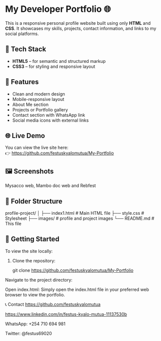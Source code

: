 # My Developer Portfolio 🌐

This is a responsive personal profile website built using only **HTML** and **CSS**. It showcases my skills, projects, contact information, and links to my social platforms.

## 🔧 Tech Stack

- **HTML5** – for semantic and structured markup
- **CSS3** – for styling and responsive layout

## 📂 Features

- Clean and modern design
- Mobile-responsive layout
- About Me section
- Projects or Portfolio gallery
- Contact section with WhatsApp link
- Social media icons with external links

## 🌐 Live Demo

You can view the live site here:  
👉 https://github.com/festuskyalomutua/My-Portfolio

## 🖼️ Screenshots

Mysacco web, Mambo doc web and Rebfest

## 📁 Folder Structure

profile-project/
│
├── index1.html # Main HTML file
├── style.css # Stylesheet
├── images/ # profile and project images
└── README.md # This file

## 🚀 Getting Started

To view the site locally:

1. Clone the repository:

   git clone https://github.com/festuskyalomutua/My-Portfolio
   
Navigate to the project directory:


Open index.html: Simply open the index.html file in your preferred web browser to view the portfolio.

📞 Contact
https://github.com/festuskyalomutua

https://www.linkedin.com/in/festus-kyalo-mutua-11137530b

WhatsApp: +254 710 694 981

Twitter: @festus69020
